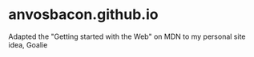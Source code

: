 # anvosbacon.github.io
Adapted the "Getting started with the Web" on MDN to my personal site idea, Goalie
